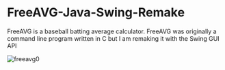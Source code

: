 # FreeAVG-Java-Swing-Remake
FreeAVG is a baseball batting average calculator. FreeAVG was originally a command line program written in C but I am remaking it with the Swing GUI API

![freeavg0](https://user-images.githubusercontent.com/17995774/125151027-44828f00-e112-11eb-86a2-262128a1798c.png)
